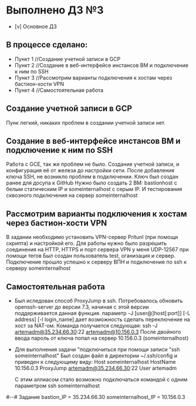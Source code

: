 # Выполнено ДЗ №3

 - [v] Основное ДЗ

## В процессе сделано:
 - Пункт 1 //Создание учетной записи в GCP
 - Пункт 2 //Создание в веб-интерфейсе инстансов ВМ и подключение к ним по SSH
 - Пункт 3 //Рассмотрим варианты подключения к хостам через бастион-хости VPN
 - Пункт 4 //Самостоятельная работа
 
## Создание учетной записи в GCP
   Пунк легкий, никаких проблем в создании учетной записи нет.

## Создание в веб-интерфейсе инстансов ВМ и подключение к ним по SSH
   Работа с GCE, так же проблем не было. Создание учетной записи, и конфигурация её от железа до настройки сети.
   После добавления ключа SSH, не возникло проблем в подключении. Ключ был создан ранее для досупа к GitHub
   Нужно было создать 2 ВМ: bastionhost с белым статическим IP и someinternalhost с серым IP.
   И тестирования сквозного подключения на сервер someinternalhost

## Рассмотрим варианты подключения к хостам через бастион-хости VPN
   В задании необходимо установить VPN-сервер Pritunl (при помощи скрипта) и настройкой его.
   Для работы нужно было разрешить соединения на HTTP, HTTPS и порт сервера VPN у меня UDP-12567  при помощи тегов
   Был создан пользователь test, оганизация и сервер.
   Подключение прошло успешно к серверу ВПН и подключение по ssh к серверу someinternalhost

## Самостоятельная работа
 - Был иследован способ ProxyJump в ssh. Потребовалось обновить openssh-server
   до версии 7.3, начиная с этой версии поддерживается данная функция.
   параметр -J [user@]host[:port]] [-L address] [-l login_name] дает возможность сделать переключение на хост 
   за NAT-ом. Команда получается следующая:
   ssh -J artemadm@35.234.66.30:22 artemadm@10.156.0.3
   После двойного ввода пароль от ключа попал на сервер 10.156.0.3 (someinternalhost)
 - Для выполнения задачи "подключиться при помощи записи "ssh someinternalhost"
   Был создан файл в директории ~/.ssh/config и приведен к следующиму виду:
   Host someinternalhost
        HostName 10.156.0.3
        ProxyJump artemadm@35.234.66.30:22
        User artemadm
  
   С этим аллиасом стало возможно подключаться командой с одним параметром ssh someinternalhost

#--# Задание
bastion_IP = 35.234.66.30
someinternalhost_IP = 10.156.0.3


